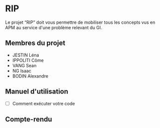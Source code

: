 # RIP
Le projet “RIP” doit vous permettre de mobiliser tous les concepts vus en APM au service d'une problème relevant du GI.

## Membres du projet
* JESTIN Léna
* IPPOLITI Côme
* VANG Sean
* NG Isaac
* BODIN Alexandre

## Manuel d'utilisation
- [ ] Comment exécuter votre code

## Compte-rendu
